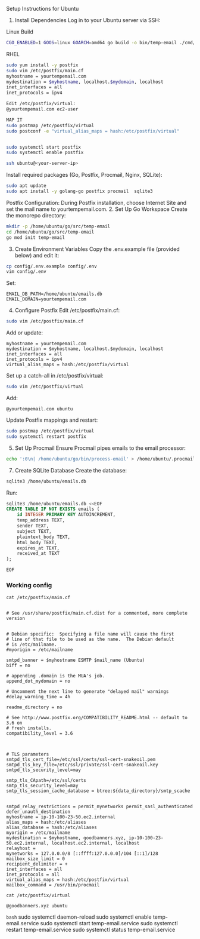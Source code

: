 Setup Instructions for Ubuntu
1. Install Dependencies
   Log in to your Ubuntu server via SSH:

Linux Build 
```bash
CGO_ENABLED=1 GOOS=linux GOARCH=amd64 go build -o bin/temp-email ./cmd/api
````

RHEL 
```bash
sudo yum install -y postfix
sudo vim /etc/postfix/main.cf
myhostname = yourtempemail.com
mydestination = $myhostname, localhost.$mydomain, localhost
inet_interfaces = all
inet_protocols = ipv4

Edit /etc/postfix/virtual:
@yourtempemail.com ec2-user

MAP IT 
sudo postmap /etc/postfix/virtual
sudo postconf -e "virtual_alias_maps = hash:/etc/postfix/virtual"


sudo systemctl start postfix
sudo systemctl enable postfix
```

```bash
ssh ubuntu@<your-server-ip>
````
Install required packages (Go, Postfix, Procmail, Nginx, SQLite):


```bash
sudo apt update
sudo apt install -y golang-go postfix procmail  sqlite3
```

Postfix Configuration: During Postfix installation, choose Internet Site and set the mail name to yourtempemail.com.
2. Set Up Go Workspace
   Create the monorepo directory:

```bash
mkdir -p /home/ubuntu/go/src/temp-email
cd /home/ubuntu/go/src/temp-email
go mod init temp-email
```

3. Create Environment Variables
   Copy the .env.example file (provided below) and edit it:

```bash
cp config/.env.example config/.env
vim config/.env
```
Set:

```text
EMAIL_DB_PATH=/home/ubuntu/emails.db
EMAIL_DOMAIN=yourtempemail.com
```

4. Configure Postfix
   Edit /etc/postfix/main.cf:

```bash
sudo vim /etc/postfix/main.cf
```
Add or update:

```text
myhostname = yourtempemail.com
mydestination = $myhostname, localhost.$mydomain, localhost
inet_interfaces = all
inet_protocols = ipv4
virtual_alias_maps = hash:/etc/postfix/virtual
```
Set up a catch-all in /etc/postfix/virtual:

```bash
sudo vim /etc/postfix/virtual
```
Add:

```text
@yourtempemail.com ubuntu
```
Update Postfix mappings and restart:


```bash
sudo postmap /etc/postfix/virtual
sudo systemctl restart postfix
```

5. Set Up Procmail
   Ensure Procmail pipes emails to the email processor:

```bash
echo ':0\n| /home/ubuntu/go/bin/process-email' > /home/ubuntu/.procmailrc
```

7. Create SQLite Database
   Create the database:

```bash
sqlite3 /home/ubuntu/emails.db
```
Run:

```sql
sqlite3 /home/ubuntu/emails.db <<EOF
CREATE TABLE IF NOT EXISTS emails (
    id INTEGER PRIMARY KEY AUTOINCREMENT,
    temp_address TEXT,
    sender TEXT,
    subject TEXT,
    plaintext_body TEXT,
    html_body TEXT,
    expires_at TEXT,
    received_at TEXT
);

EOF

```


### Working config 
`cat /etc/postfix/main.cf`
```text

# See /usr/share/postfix/main.cf.dist for a commented, more complete version


# Debian specific:  Specifying a file name will cause the first
# line of that file to be used as the name.  The Debian default
# is /etc/mailname.
#myorigin = /etc/mailname

smtpd_banner = $myhostname ESMTP $mail_name (Ubuntu)
biff = no

# appending .domain is the MUA's job.
append_dot_mydomain = no

# Uncomment the next line to generate "delayed mail" warnings
#delay_warning_time = 4h

readme_directory = no

# See http://www.postfix.org/COMPATIBILITY_README.html -- default to 3.6 on
# fresh installs.
compatibility_level = 3.6



# TLS parameters
smtpd_tls_cert_file=/etc/ssl/certs/ssl-cert-snakeoil.pem
smtpd_tls_key_file=/etc/ssl/private/ssl-cert-snakeoil.key
smtpd_tls_security_level=may

smtp_tls_CApath=/etc/ssl/certs
smtp_tls_security_level=may
smtp_tls_session_cache_database = btree:${data_directory}/smtp_scache


smtpd_relay_restrictions = permit_mynetworks permit_sasl_authenticated defer_unauth_destination
myhostname = ip-10-100-23-50.ec2.internal
alias_maps = hash:/etc/aliases
alias_database = hash:/etc/aliases
myorigin = /etc/mailname
mydestination = $myhostname, goodbanners.xyz, ip-10-100-23-50.ec2.internal, localhost.ec2.internal, localhost
relayhost =
mynetworks = 127.0.0.0/8 [::ffff:127.0.0.0]/104 [::1]/128
mailbox_size_limit = 0
recipient_delimiter = +
inet_interfaces = all
inet_protocols = all
virtual_alias_maps = hash:/etc/postfix/virtual
mailbox_command = /usr/bin/procmail
``````

`cat /etc/postfix/virtual`
```text
@goodbanners.xyz ubuntu
```

```bash```
sudo systemctl daemon-reload
sudo systemctl enable temp-email.service
sudo systemctl start temp-email.service
sudo systemctl restart temp-email.service
sudo systemctl status temp-email.service
``````
